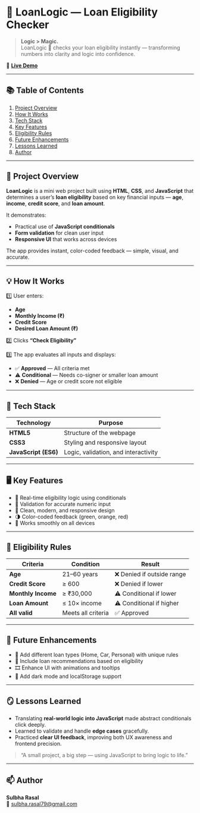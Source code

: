 # 💼 LoanLogic — Loan Eligibility Checker

> **Logic > Magic.**  
> LoanLogic 💼 checks your loan eligibility instantly — transforming numbers into clarity and logic into confidence.

🔗 [**Live Demo**](https://loanlogic-demo.netlify.app/) 

---

## 📚 Table of Contents
1. [Project Overview](#project-overview)  
2. [How It Works](#how-it-works)  
3. [Tech Stack](#tech-stack)  
4. [Key Features](#key-features)  
5. [Eligibility Rules](#eligibility-rules)  
6. [Future Enhancements](#future-enhancements)  
7. [Lessons Learned](#lessons-learned)  
8. [Author](#author)

---

<a name="project-overview"></a>
## 🧠 Project Overview

**LoanLogic** is a mini web project built using **HTML**, **CSS**, and **JavaScript** that determines a user’s **loan eligibility** based on key financial inputs — **age**, **income**, **credit score**, and **loan amount**.

It demonstrates:  
- Practical use of **JavaScript conditionals**  
- **Form validation** for clean user input  
- **Responsive UI** that works across devices

The app provides instant, color-coded feedback — simple, visual, and accurate.

---

<a name="how-it-works"></a>
## 💡 How It Works

1️⃣ User enters:  
- **Age**  
- **Monthly Income (₹)**  
- **Credit Score**  
- **Desired Loan Amount (₹)**

2️⃣ Clicks **“Check Eligibility”**

3️⃣ The app evaluates all inputs and displays:  
- ✅ **Approved** — All criteria met  
- ⚠️ **Conditional** — Needs co-signer or smaller loan amount  
- ❌ **Denied** — Age or credit score not eligible

---

<a name="tech-stack"></a>
## 🧩 Tech Stack

| Technology | Purpose |
|------------|---------|
| **HTML5** | Structure of the webpage |
| **CSS3** | Styling and responsive layout |
| **JavaScript (ES6)** | Logic, validation, and interactivity |

---

<a name="key-features"></a>
## 🖥️ Key Features

- 🎯 Real-time eligibility logic using conditionals  
- 🧾 Validation for accurate numeric input  
- 🎨 Clean, modern, and responsive design  
- 🌗 Color-coded feedback (green, orange, red)  
- 📱 Works smoothly on all devices

---

<a name="eligibility-rules"></a>
## 🧮 Eligibility Rules

| Criteria | Condition | Result |
|----------|-----------|--------|
| **Age** | 21–60 years | ❌ Denied if outside range |
| **Credit Score** | ≥ 600 | ❌ Denied if lower |
| **Monthly Income** | ≥ ₹30,000 | ⚠️ Conditional if lower |
| **Loan Amount** | ≤ 10× income | ⚠️ Conditional if higher |
| **All valid** | Meets all criteria | ✅ Approved |

---

<a name="future-enhancements"></a>
## 🔮 Future Enhancements

- 🏡 Add different loan types (Home, Car, Personal) with unique rules  
- 💬 Include loan recommendations based on eligibility  
- 🎞️ Enhance UI with animations and tooltips  
- 🌙 Add dark mode and localStorage support

---

<a name="lessons-learned"></a>
## 🪞 Lessons Learned

- Translating **real-world logic into JavaScript** made abstract conditionals click deeply.  
- Learned to validate and handle **edge cases** gracefully.  
- Practiced **clear UI feedback**, improving both UX awareness and frontend precision.

> “A small project, a big step — using JavaScript to bring logic to life.”

---

<a name="author"></a>
## 📫 Author

**Sulbha Rasal**  
📧 [sulbha.rasal79@gmail.com](mailto:sulbha.rasal79@gmail.com)